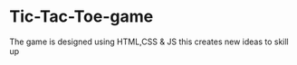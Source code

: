 # Tic-Tac-Toe-game
The game is designed using HTML,CSS &amp; JS 
this creates new ideas to skill up 
